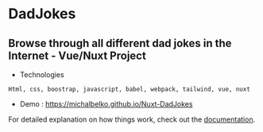 # DadJokes

## Browse through all different dad jokes in the Internet - Vue/Nuxt Project

- Technologies

```
Html, css, boostrap, javascript, babel, webpack, tailwind, vue, nuxt
```
- Demo : https://michalbelko.github.io/Nuxt-DadJokes

For detailed explanation on how things work, check out the [documentation](https://nuxtjs.org).


